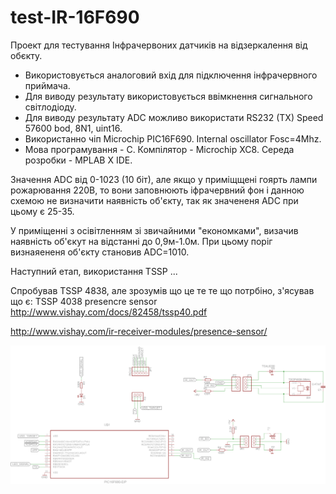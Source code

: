 # test-IR-16F690

Проект для тестування Інфрачервоних датчиків на відзеркалення від обєкту.

- Використовується аналоговий вхід для підключення інфрачервного приймача.
- Для виводу результату використовується ввімкнення сигнального світлодіоду.
- Для виводу результату ADC можливо використати RS232 (TX) Speed 57600 bod, 8N1, uint16.
- Використанно чіп Microchip PIC16F690. Internal oscillator Fosc=4Mhz.
- Мова програмування - C. Компілятор - Microchip XC8. Середа розробки - MPLAB X IDE.
 
Значення ADC від 0-1023 (10 біт), але якщо у приміщщені гоярть лампи рожарювання 220В, то вони заповнюють 
іфрачервний фон і данною схемою не визначити наявність об'єкту, так як значененя ADC при цьому є 25-35.

У приміщенні з осівітленням зі звичайними "економками", визачив наявність об'єкут на відстанні до 0,9м-1.0м. При цьому поріг визнаяененя об'єкту становив ADC=1010.

Наступний етап, використання TSSP ...

Спробував TSSP 4838, але зрозумів що це те те що потрбіно, з'ясував що є:
TSSP 4038 presencre sensor http://www.vishay.com/docs/82458/tssp40.pdf

http://www.vishay.com/ir-receiver-modules/presence-sensor/



![Shema](https://github.com/lexxai/test-IR-16F690/blob/TSOP/shema/shema.png "Shema")
